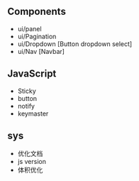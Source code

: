 ## Components
* ui/panel
* ui/Pagination
* ui/Dropdown [Button dropdown select]
* ui/Nav [Navbar]

## JavaScript
* Sticky
* button
* notify
* keymaster

## sys
* 优化文档
* js version
* 体积优化